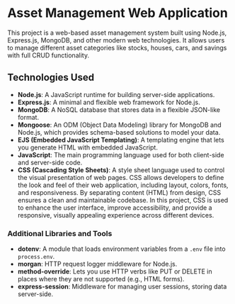 # Asset Management Web Application

This project is a web-based asset management system built using Node.js, Express.js, MongoDB, and other modern web technologies. It allows users to manage different asset categories like stocks, houses, cars, and savings with full CRUD functionality.

## Technologies Used

- **Node.js**: A JavaScript runtime for building server-side applications.
- **Express.js**: A minimal and flexible web framework for Node.js.
- **MongoDB**: A NoSQL database that stores data in a flexible JSON-like format.
- **Mongoose**: An ODM (Object Data Modeling) library for MongoDB and Node.js, which provides schema-based solutions to model your data.
- **EJS (Embedded JavaScript Templating)**: A templating engine that lets you generate HTML with embedded JavaScript.
- **JavaScript**: The main programming language used for both client-side and server-side code.
- **CSS (Cascading Style Sheets)**: A style sheet language used to control the visual presentation of web pages. CSS allows developers to define the look and feel of their web application, including layout, colors, fonts, and responsiveness. By separating content (HTML) from design, CSS ensures a clean and maintainable codebase. In this project, CSS is used to enhance the user interface, improve accessibility, and provide a responsive, visually appealing experience across different devices.


### Additional Libraries and Tools

- **dotenv**: A module that loads environment variables from a `.env` file into `process.env`.
- **morgan**: HTTP request logger middleware for Node.js.
- **method-override**: Lets you use HTTP verbs like PUT or DELETE in places where they are not supported (e.g., HTML forms).
- **express-session**: Middleware for managing user sessions, storing data server-side.

